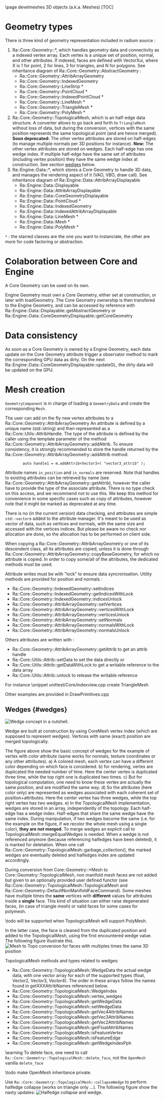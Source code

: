 \page develmeshes  3D objects (a.k.a. Meshes)
[TOC]

# Geometry types

There is three kind of geometry representation included in radium source :

1. Ra::Core::Geometry::*, which handles geometry data and connectivity as a indexed vertex array.
Each vertex is a unique set of position, normal, and other attributes.
If indexed, faces are defined with VectorXui, where X is 1 for point, 2 for lines, 3 for triangles, and N for polygons.
See inheritance diagram of Ra::Core::Geometry::AbstractGeometry :
    - Ra::Core::Geometry::AttribArrayGeometry
    - Ra::Core::Geometry::IndexedGeometry
    - Ra::Core::Geometry::LineStrip *
    - Ra::Core::Geometry::PointCloud *
    - Ra::Core::Geometry::IndexedPointCloud *
    - Ra::Core::Geometry::LineMesh *
    - Ra::Core::Geometry::TriangleMesh *
    - Ra::Core::Geometry::PolyMesh *
2. Ra::Core::Geometry::TopologicalMesh, which is an half-edge data structure.
A converter allows to go back and forth to `TriangleMesh`
without loss of data, but during the conversion, vertices with the same position represents the same topological point (and are hence merged).
**Soon deprecated:** The other vertex attributes are stored on half-edges (to manage multiple normals per 3D positions
for instance).
**New:** The other vertex attributes are stored on wedges. Each half-edge has one wedge index. If multiple half-edge have the same set of attributes (including vertex position) they have the same wedge index at construction. See section [wedges](#wedges) below.
3. Ra::Engine::Data::*, which stores a Core Geometry to handle 3D data, and manages the rendering aspect of it (VAO, VBO, draw call).
See inheritance diagram of Ra::Engine::Data::AttribArrayDisplayable
    - Ra::Engine::Data::Displayable
    - Ra::Engine::Data::AttribArrayDisplayable
    - Ra::Engine::Data::CoreGeometryDisplayable
    - Ra::Engine::Data::PointCloud *
    - Ra::Engine::Data::IndexedGeometry
    - Ra::Engine::Data::IndexedAttribArrayDisplayable
    - Ra::Engine::Data::LineMesh *
    - Ra::Engine::Data::Mesh *
    - Ra::Engine::Data::PolyMesh *

`*` : the starred classes are the one you want to instanciate, the other are more for code factoring or abstraction.

# Colaboration between Core and Engine

A Core Geometry can be used on its own.

Engine Geometry must own a Core Geometry, either set at construction, or later with loadGeometry.
The Core Geometry ownership is then transfered to the Engine Geometry, and can be accessed by reference with Ra::Engine::Data::Displayable::getAbstractGeometry or Ra::Engine::Data::CoreGeometryDisplayable::getCoreGeometry

# Data consistency

As soon as a Core Geometry is owned by a Engine Geometry, each data update on the Core Geometry attribute trigger a observator method to mark the corresponding GPU data as dirty.
On the next Ra::Engine::Data::CoreGeometryDisplayable::updateGL, the dirty data will be updated on the GPU.

# Mesh creation

`GeometryComponent` is in charge of loading a `GeometryData` and create the corresponding `Mesh`.

The user can add on the fly new vertex attributes to a Ra::Core::Geometry::AttribArrayGeometry
An attribute is defined by a unique name (std::string) and then represented as a Ra::Core::Utils::AttribHandle.
The type of the attribute is defined by the caller using the template parameter of the method  Ra::Core::Geometry::AttribArrayGeometry::addAttrib.
To ensure consistency, it is strongly recommended to store the handle returned by the Ra::Core::Geometry::AttribArrayGeometry::addAttrib method:

~~~{.cpp}
        auto handle1 = m.addAttrib<Vector3>( "vector3_attrib" );
~~~

Attribute names `in_position` and `in_normals` are reserved.
Note that handles to existing attributes can be retrieved by name (see Ra::Core::Geometry::AttribArrayGeometry::getAttrib), however
the caller have to provide the type of the associate attribute.
There is no type check on this access, and we recommend not to use this. We keep this method for convenience in some
specific cases such as copy of attributes, however note that it might be marked as deprecated at any time.

There is no (in the current version) data checking, and attributes are simple `std::vector`s added to the attribute
manager. It's meant to be used as vector of data, such as vertices and normals, with the same size and accessed with
the vertices indices. But please be aware no check nor allocation are done, so the allocation has to be performed on
client side.

When copying a Ra::Core::Geometry::AttribArrayGeometry or one of its descendent class, all its attributes are copied, unless it is done through Ra::Core::Geometry::AttribArrayGeometry::copyBaseGeometry, for which no attribute is copied.
In order to copy some/all of the attributes, the dedicated methods must be used.

Attribute writes must be with "lock" to ensure data syncronisation.
Utility methods are provided for position and normals :

- Ra::Core::Geometry::IndexedGeometry::setIndices
- Ra::Core::Geometry::IndexedGeometry::getIndicesWithLock
- Ra::Core::Geometry::IndexedGeometry::indicesUnlock
- Ra::Core::Geometry::AttribArrayGeometry::setVertices
- Ra::Core::Geometry::AttribArrayGeometry::verticesWithLock
- Ra::Core::Geometry::AttribArrayGeometry::verticesUnlock
- Ra::Core::Geometry::AttribArrayGeometry::setNormals
- Ra::Core::Geometry::AttribArrayGeometry::normalsWithLock
- Ra::Core::Geometry::AttribArrayGeometry::normalsUnlock

Others attributes are written with :

- Ra::Core::Geometry::AttribArrayGeometry::getAttrib to get an attrib handle
- Ra::Core::Utils::Attrib::setData to set the data directly
or
- Ra::Core::Utils::Attrib::getDataWithLock to get a writable reference to the data array
- Ra::Core::Utils::Attrib::unlock to release the writable reference

For instance
\snippet unittest/Core/indexview.cpp create TriangleMesh

Other examples are provided in DrawPrimitives.cpp

## Wedges {#wedges}

![Wedge concept in a nutshell.](wedges.svg)

Wedge are built at construction by using CoreMesh vertex index (which are supposed to represent wedges).
 Vertices with same (exact) position are merged topologically.

The figure above show the basic concept of wedges for the example of vertex with color attribute (same works for normals, texture coordinates or any other attributes).
a) A colored mesh, each vertex can have a different color depending on which face is considered.
b) for rendering, vertex are duplicated the needed number of time.
Here the center vertex is duplicated three time, while the top right one is duplicated two times.
c) But for topological computation, one need to know these vertex are actually the same position, and are modified the same way.
d) So the attributes (here color only) are represented as wedges associated with each coherent set of position+attributes.
Here the center vertex has three wedges, while the top right vertex has two wedges.
e) In the TopologicalMesh implementation, wedges are stored in an array, independently of the topology.
Each half-edge has a wedge index.
Half-edges that share the same wedge have the same index.
During manipulation, if two wedges become the same (i.e. for the example on the figure, if we recolor the whole mesh using a single color), **they are not merged**.
To merge wedges an explicit call to TopologicalMesh::mergeEqualWedges is needed.
When a wedge is not referenced anymore (because referencing halfedges have been deleted), it is marked for deletation.
When one call Ra::Core::Geometry::TopologicalMesh::garbage_collection(), the marked wedges are eventually deleted and halfedges index are updated accordingly.

During conversion from Core::Geometry::*Mesh to Core::Geometry::TopologicalMesh, non manifold mesh faces are not added but given to an optionally provided user defined functor (see Ra::Core::Geometry::TopologicalMesh::TopologicalMesh and Ra::Core::Geometry::DefaultNonManifoldFaceCommand).
Some meshes have multiple times the **same** vertices with **different** values for attributes inside a **single** face.
This kind of situation can either raise degenerated faces, (in case of triangle mesh) or valid faces for some cases for polymesh.

\todo will be supported when TopologicalMesh will support PolyMesh.

In the latter case, the face is cleaned from the duplicated position and added to the TopologicalMesh, using the first encountered wedge value.
The following figure illustrate this.
![Mesh to Topo conversion for faces with multiples times the same 3D position](wedge-degen.svg)

TopologicalMesh methods and types related to wedges:

- Ra::Core::Geometry::TopologicalMesh::WedgeData the actual wedge data, with one vector array for each of the supported types (float, Vector2, Vector3, Vector4).
  The order in these arrays follow the names found in getXXXAttribNames referenced below.
- Ra::Core::Geometry::TopologicalMesh::WedgeIndex
- Ra::Core::Geometry::TopologicalMesh::vertex_wedges
- Ra::Core::Geometry::TopologicalMesh::getWedgeData
- Ra::Core::Geometry::TopologicalMesh::setWedgeData
- Ra::Core::Geometry::TopologicalMesh::getVec4AttribNames
- Ra::Core::Geometry::TopologicalMesh::getVec3AttribNames
- Ra::Core::Geometry::TopologicalMesh::getVec2AttribNames
- Ra::Core::Geometry::TopologicalMesh::getFloatAttribNames
- Ra::Core::Geometry::TopologicalMesh::isFeatureVertex
- Ra::Core::Geometry::TopologicalMesh::isFeatureEdge
- Ra::Core::Geometry::TopologicalMesh::getWedgeIndexPph

\warning To delete face, one need to call `Ra::Core::Geometry::TopologicalMesh::delete_face`, not the `OpenMesh` vanilla `delete_face`

\todo make OpenMesh inheritance private.

Use `Ra::Core::Geometry::TopologicalMesh::collapseWedge` to perform halfedge collapse (works on triangle only ...). The following figure show the nasty updates:
![Halfedge collapse and wedge.](wedge-collapse.svg)
